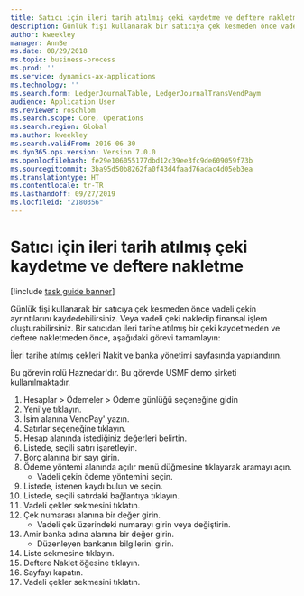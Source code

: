 ```yaml
---
title: Satıcı için ileri tarih atılmış çeki kaydetme ve deftere nakletme
description: Günlük fişi kullanarak bir satıcıya çek kesmeden önce vadeli çekin ayrıntılarını kaydedebilirsiniz.
author: kweekley
manager: AnnBe
ms.date: 08/29/2018
ms.topic: business-process
ms.prod: ''
ms.service: dynamics-ax-applications
ms.technology: ''
ms.search.form: LedgerJournalTable, LedgerJournalTransVendPaym
audience: Application User
ms.reviewer: roschlom
ms.search.scope: Core, Operations
ms.search.region: Global
ms.author: kweekley
ms.search.validFrom: 2016-06-30
ms.dyn365.ops.version: Version 7.0.0
ms.openlocfilehash: fe29e106055177dbd12c39ee3fc9de609059f73b
ms.sourcegitcommit: 3ba95d50b8262fa0f43d4faad76adac4d05eb3ea
ms.translationtype: HT
ms.contentlocale: tr-TR
ms.lasthandoff: 09/27/2019
ms.locfileid: "2180356"
---
```

# <a name="register-and-post-a-postdated-check-for-a-vendor"></a>Satıcı için ileri tarih atılmış çeki kaydetme ve deftere nakletme

[!include [task guide banner](../../includes/task-guide-banner.md)]

Günlük fişi kullanarak bir satıcıya çek kesmeden önce vadeli çekin ayrıntılarını kaydedebilirsiniz. Veya vadeli çeki nakledip finansal işlem oluşturabilirsiniz. Bir satıcıdan ileri tarihe atılmış bir çeki kaydetmeden ve deftere nakletmeden önce, aşağıdaki görevi tamamlayın: 

İleri tarihe atılmış çekleri Nakit ve banka yönetimi sayfasında yapılandırın. 



Bu görevin rolü Haznedar'dır. Bu görevde USMF demo şirketi kullanılmaktadır.

1. Hesaplar > Ödemeler > Ödeme günlüğü seçeneğine gidin
2. Yeni'ye tıklayın.
3. İsim alanına VendPay' yazın.
4. Satırlar seçeneğine tıklayın.
5. Hesap alanında istediğiniz değerleri belirtin.
6. Listede, seçili satırı işaretleyin.
7. Borç alanına bir sayı girin.
8. Ödeme yöntemi alanında açılır menü düğmesine tıklayarak aramayı açın.
    * Vadeli çekin ödeme yöntemini seçin.  
9. Listede, istenen kaydı bulun ve seçin.
10. Listede, seçili satırdaki bağlantıya tıklayın.
11. Vadeli çekler sekmesini tıklatın.
12. Çek numarası alanına bir değer girin.
    * Vadeli çek üzerindeki numarayı girin veya değiştirin.  
13. Amir banka adına alanına bir değer girin.
    * Düzenleyen bankanın bilgilerini girin.  
14. Liste sekmesine tıklayın.
15. Deftere Naklet öğesine tıklayın.
16. Sayfayı kapatın.
17. Vadeli çekler sekmesini tıklatın.

